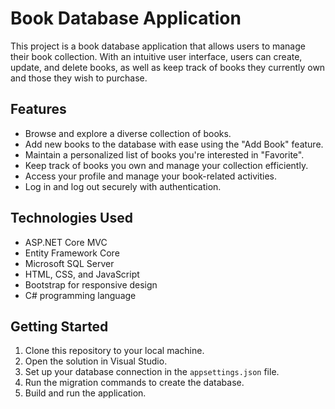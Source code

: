 # Book Database Application

This project is a book database application that allows users to manage their book collection. With an intuitive user interface, users can create, update, and delete books, as well as keep track of books they currently own and those they wish to purchase.

## Features

- Browse and explore a diverse collection of books.
- Add new books to the database with ease using the "Add Book" feature.
- Maintain a personalized list of books you're interested in "Favorite".
- Keep track of books you own and manage your collection efficiently.
- Access your profile and manage your book-related activities.
- Log in and log out securely with authentication.

## Technologies Used

- ASP.NET Core MVC
- Entity Framework Core
- Microsoft SQL Server
- HTML, CSS, and JavaScript
- Bootstrap for responsive design
- C# programming language

## Getting Started

1. Clone this repository to your local machine.
2. Open the solution in Visual Studio.
3. Set up your database connection in the `appsettings.json` file.
4. Run the migration commands to create the database.
5. Build and run the application.
   
